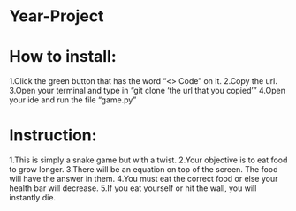 # Year-Project
# How to install: 
1.Click the green button that has the word “<> Code” on it.
2.Copy the url.
3.Open your terminal and type in “git clone ‘the url that you copied’”
4.Open your ide and run the file “game.py”

# Instruction:
1.This is simply a snake game but with a twist.
2.Your objective is to eat food to grow longer.
3.There will be an equation on top of the screen. The food will have the answer in them.
4.You must eat the correct food or else your health bar will decrease.
5.If you eat yourself or hit the wall, you will instantly die.
